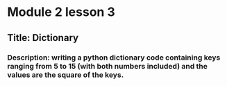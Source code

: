 # Module 2 lesson 3
## Title: Dictionary
### Description: writing a python dictionary code containing keys ranging from 5 to 15 (with both numbers included) and the values are the square of the keys. 